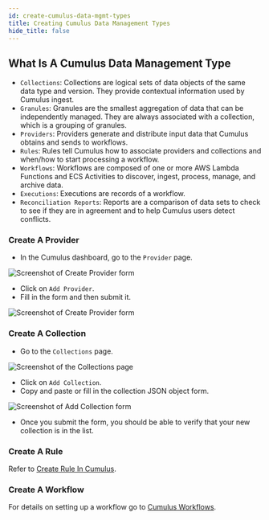 ```yaml
---
id: create-cumulus-data-mgmt-types
title: Creating Cumulus Data Management Types
hide_title: false
---
```


## What Is A Cumulus Data Management Type

* `Collections`: Collections are logical sets of data objects of the same data type and version. They provide contextual information used by Cumulus ingest.
* `Granules`: Granules are the smallest aggregation of data that can be independently managed. They are always associated with a collection, which is a grouping of granules.
* `Providers`: Providers generate and distribute input data that Cumulus obtains and sends to workflows.
* `Rules`: Rules tell Cumulus how to associate providers and collections and when/how to start processing a workflow.
* `Workflows`: Workflows are composed of one or more AWS Lambda Functions and ECS Activities to discover, ingest, process, manage, and archive data.
* `Executions`: Executions are records of a workflow.
* `Reconciliation Reports`: Reports are a comparison of data sets to check to see if they are in agreement and to help Cumulus users detect conflicts.

### Create A Provider

* In the Cumulus dashboard, go to the `Provider` page.

![Screenshot of Create Provider form](assets/cd_provider_page.png)

* Click on `Add Provider`.
* Fill in the form and then submit it.

![Screenshot of Create Provider form](assets/cd_add_provider_form.png)

### Create A Collection

* Go to the `Collections` page.

![Screenshot of the Collections page](assets/cd_collections_page.png)

* Click on `Add Collection`.
* Copy and paste or fill in the collection JSON object form.

![Screenshot of Add Collection form](assets/cd_add_collection.png)

* Once you submit the form, you should be able to verify that your new collection is in the list.

### Create A Rule

Refer to [Create Rule In Cumulus](../operator-docs/create-rule-in-cumulus).

### Create A Workflow

For details on setting up a workflow go to [Cumulus Workflows](../workflows).
